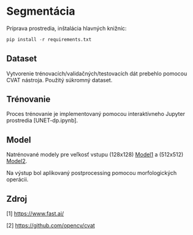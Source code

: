 # Segmentácia

Príprava prostredia, inštalácia hlavných knižníc:

```python
pip install -r requirements.txt
```
## Dataset
  Vytvorenie trénovacích/validačných/testovacích dát prebehlo pomocou CVAT nástroja. Použitý súkromný dataset.

## Trénovanie
  Proces trénovanie je implementovaný pomocou interaktívneho Jupyter prostredia [UNET-dp.ipynb].

## Model
  Natrénované modely pre veľkosť vstupu (128x128) [Model1](https://drive.google.com/file/d/12TbZ-Ztr8QPpl5uk8_tytKHscwFkPOFS/view?usp=sharing) a (512x512) [Model2](https://drive.google.com/file/d/1LABuD-3iXwWnaFwWp5CRYhN7CXprOL3D/view?usp=sharing). 
  
  Na výstup bol aplikovaný postprocessing pomocou morfologických operácii.

## Zdroj
[1] https://www.fast.ai/

[2] https://github.com/opencv/cvat
